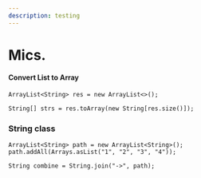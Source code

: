 ```yaml
---
description: testing
---
```


# Mics.

#### Convert List to Array

```text
ArrayList<String> res = new ArrayList<>();

String[] strs = res.toArray(new String[res.size()]);
```

### String class

```text
ArrayList<String> path = new ArrayList<String>();
path.addAll(Arrays.asList("1", "2", "3", "4"));

String combine = String.join("->", path);
```




